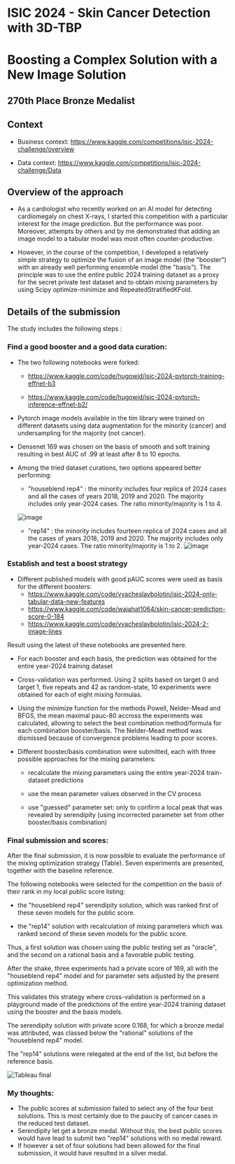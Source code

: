 # ISIC 2024 - Skin Cancer Detection with 3D-TBP
#  Boosting a Complex Solution with a New Image Solution 

## 270th Place Bronze Medalist

## Context

- Business context: https://www.kaggle.com/competitions/isic-2024-challenge/overview

- Data context: https://www.kaggle.com/competitions/isic-2024-challenge/Data

## Overview of the approach

-  As a cardiologist who recently worked on an AI model for detecting cardiomegaly on chest X-rays, I started this competition with a particular interest for the image prediction. But the performance was poor. Moreover, attempts by others and by me demonstrated that adding an image model to a tabular model was most often counter-productive.
 
 -  However, in the course of the competition, I developed a relatively simple strategy to optimize the fusion of an image model (the "booster") with an already well performing ensemble model (the "basis"). The principle was to use the entire public 2024 training dataset as a proxy for the secret private test dataset and to obtain mixing parameters by using Scipy optimize-minimize and RepeatedStratifiedKFold.
 
## Details of the submission

The study includes the following steps :

### Find a good booster and a good data curation:

   - The two following notebooks were forked:
   
     - https://www.kaggle.com/code/hugowjd/isic-2024-pytorch-training-effnet-b3

     - https://www.kaggle.com/code/hugowjd/isic-2024-pytorch-inference-effnet-b2/
  
  - Pytorch image models available in the tim library were trained on different datasets using data augmentation for the minority (cancer) and undersampling for the majority (not cancer).
 
  - Densenet 169 was chosen on the basis of smooth and soft training resulting in best AUC of .99 at least after 8 to 10 epochs.

  - Among the tried dataset curations, two options appeared better performing:

    - "houseblend rep4" : the minority includes four replica of 2024 cases and all the cases of years 2018, 2019 and 2020. The majority includes only year-2024 cases. The ratio minority/majority is 1 to 4.
   
    ![image](https://github.com/user-attachments/assets/a2da4086-7201-48a3-918a-b32a44fa47ce)
  

    - "rep14" :  the minority includes fourteen replica of 2024 cases and all the cases of years 2018, 2019 and 2020. The majority includes only year-2024 cases. The ratio minority/majority is 1 to 2.
    ![image](https://github.com/user-attachments/assets/4cba648d-9da7-4b74-a891-1e9031c0872c)

   
### Establish and test a boost strategy

  - Different published models with good pAUC scores were used as basis for the different boosters:
    - https://www.kaggle.com/code/vyacheslavbolotin/isic-2024-only-tabular-data-new-features
    - https://www.kaggle.com/code/wajahat1064/skin-cancer-prediction-score-0-184
    - https://www.kaggle.com/code/vyacheslavbolotin/isic-2024-2-image-lines
   
Result using the latest of these notebooks are presented here.  
 
  - For each booster and each basis, the prediction was obtained for the entire year-2024 training dataset

  - Cross-validation was performed. Using 2 splits based on target 0 and target 1, five repeats and 42 as random-state, 10 experiments were obtained for each of eight mixing formulas.
 
  - Using the minimize function for the methods Powell, Nelder-Mead and BFGS, the mean maximal pauc-80 accross the experiments was calculated, allowing to select the best combination method/formula for each combination booster/basis. The Nelder-Mead method was dismissed because of convergence problems leading to poor scores.
 
  - Different booster/basis combination were submitted,  each with three possible approaches for the mixing parameters:
     
     - recalculate the mixing parameters using the entire year-2024 train-dataset predictions
     
     - use the mean parameter values observed in the CV process
     
     - use "guessed" parameter set: only to confirm a local peak that was revealed by serendipity (using incorrected parameter set from other booster/basis combination)

 ### Final submission and scores:

   After the final submission, it is now possible to evaluate the  performance of the mixing optimization strategy (Table). Seven experiments are presented, together with the baseline reference. 
   
   The following notebooks were selected for the competition on the basis of their rank in my local public score listing:

   - the "houseblend rep4" serendipity solution, which was ranked first of these seven models for the public score.
  
   - the "rep14" solution with recalculation of mixing parameters which was ranked second of these seven models for the public score.
  
   Thus, a first solution was chosen using the public testing set as "oracle", and the second on a rational basis and a favorable public testing.

   After the shake, three experiments  had  a private score of 169, all with the "houseblend rep4" model and for parameter sets adjusted by the present optimization method.

   This validates this strategy where cross-validation is performed on a playground made of the predictions of the entire year-2024 training dataset using the booster and the basis models.

   The serendipity solution with private score 0.168, for which a bronze medal was attributed, was classed below the "rational" solutions of the "houseblend rep4" model.

   The "rep14" solutions were relegated at the end of the list, but before the reference basis.
    

![Tableau final](https://github.com/user-attachments/assets/cd4d0941-7641-414b-acf5-8930045e2817)

### My thoughts:

 - The public scores at submission failed to select any of the four best solutions. This is most certainly due to the paucity of cancer cases in the reduced test dataset.
 - Serendipity let get a bronze medal. Without this, the best public scores would have lead to submit two "rep14" solutions with no medal reward.
 - If however a set of four solutions had been allowed for the final submission, it would have resulted in a silver medal.  






